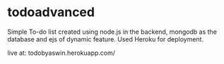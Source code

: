 # todoadvanced
Simple To-do list created using node.js in the backend, mongodb as the database and ejs of dynamic feature.
Used Heroku for deployment.

live at: todobyaswin.herokuapp.com/

